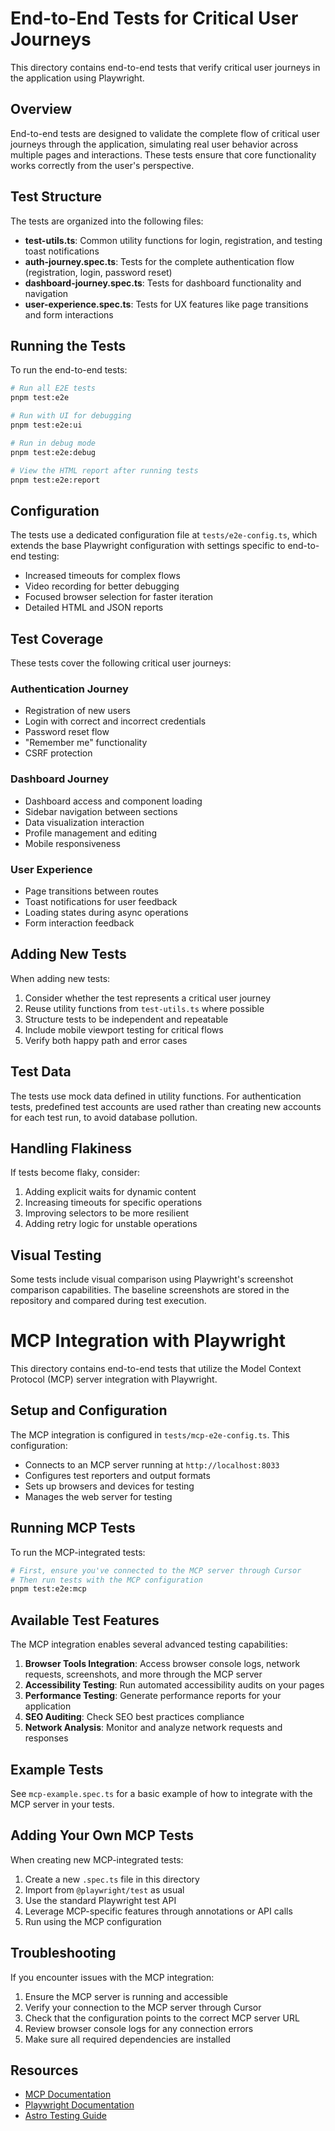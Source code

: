 # End-to-End Tests for Critical User Journeys

This directory contains end-to-end tests that verify critical user journeys in the application using Playwright.

## Overview

End-to-end tests are designed to validate the complete flow of critical user journeys through the application, simulating real user behavior across multiple pages and interactions. These tests ensure that core functionality works correctly from the user's perspective.

## Test Structure

The tests are organized into the following files:

- **test-utils.ts**: Common utility functions for login, registration, and testing toast notifications
- **auth-journey.spec.ts**: Tests for the complete authentication flow (registration, login, password reset)
- **dashboard-journey.spec.ts**: Tests for dashboard functionality and navigation
- **user-experience.spec.ts**: Tests for UX features like page transitions and form interactions

## Running the Tests

To run the end-to-end tests:

```bash
# Run all E2E tests
pnpm test:e2e

# Run with UI for debugging
pnpm test:e2e:ui

# Run in debug mode
pnpm test:e2e:debug

# View the HTML report after running tests
pnpm test:e2e:report
```

## Configuration

The tests use a dedicated configuration file at `tests/e2e-config.ts`, which extends the base Playwright configuration with settings specific to end-to-end testing:

- Increased timeouts for complex flows
- Video recording for better debugging
- Focused browser selection for faster iteration
- Detailed HTML and JSON reports

## Test Coverage

These tests cover the following critical user journeys:

### Authentication Journey
- Registration of new users
- Login with correct and incorrect credentials
- Password reset flow
- "Remember me" functionality
- CSRF protection

### Dashboard Journey
- Dashboard access and component loading
- Sidebar navigation between sections
- Data visualization interaction
- Profile management and editing
- Mobile responsiveness

### User Experience
- Page transitions between routes
- Toast notifications for user feedback
- Loading states during async operations
- Form interaction feedback

## Adding New Tests

When adding new tests:

1. Consider whether the test represents a critical user journey
2. Reuse utility functions from `test-utils.ts` where possible
3. Structure tests to be independent and repeatable
4. Include mobile viewport testing for critical flows
5. Verify both happy path and error cases

## Test Data

The tests use mock data defined in utility functions. For authentication tests, predefined test accounts are used rather than creating new accounts for each test run, to avoid database pollution.

## Handling Flakiness

If tests become flaky, consider:

1. Adding explicit waits for dynamic content
2. Increasing timeouts for specific operations
3. Improving selectors to be more resilient
4. Adding retry logic for unstable operations

## Visual Testing

Some tests include visual comparison using Playwright's screenshot comparison capabilities. The baseline screenshots are stored in the repository and compared during test execution.

# MCP Integration with Playwright

This directory contains end-to-end tests that utilize the Model Context Protocol (MCP) server integration with Playwright.

## Setup and Configuration

The MCP integration is configured in `tests/mcp-e2e-config.ts`. This configuration:

- Connects to an MCP server running at `http://localhost:8033`
- Configures test reporters and output formats
- Sets up browsers and devices for testing
- Manages the web server for testing

## Running MCP Tests

To run the MCP-integrated tests:

```bash
# First, ensure you've connected to the MCP server through Cursor
# Then run tests with the MCP configuration
pnpm test:e2e:mcp
```

## Available Test Features

The MCP integration enables several advanced testing capabilities:

1. **Browser Tools Integration**: Access browser console logs, network requests, screenshots, and more through the MCP server
2. **Accessibility Testing**: Run automated accessibility audits on your pages
3. **Performance Testing**: Generate performance reports for your application
4. **SEO Auditing**: Check SEO best practices compliance
5. **Network Analysis**: Monitor and analyze network requests and responses

## Example Tests

See `mcp-example.spec.ts` for a basic example of how to integrate with the MCP server in your tests.

## Adding Your Own MCP Tests

When creating new MCP-integrated tests:

1. Create a new `.spec.ts` file in this directory
2. Import from `@playwright/test` as usual
3. Use the standard Playwright test API
4. Leverage MCP-specific features through annotations or API calls
5. Run using the MCP configuration

## Troubleshooting

If you encounter issues with the MCP integration:

1. Ensure the MCP server is running and accessible
2. Verify your connection to the MCP server through Cursor
3. Check that the configuration points to the correct MCP server URL
4. Review browser console logs for any connection errors
5. Make sure all required dependencies are installed

## Resources

- [MCP Documentation](https://example.com/mcp-docs)
- [Playwright Documentation](https://playwright.dev/docs/intro)
- [Astro Testing Guide](https://docs.astro.build/en/guides/testing/)
